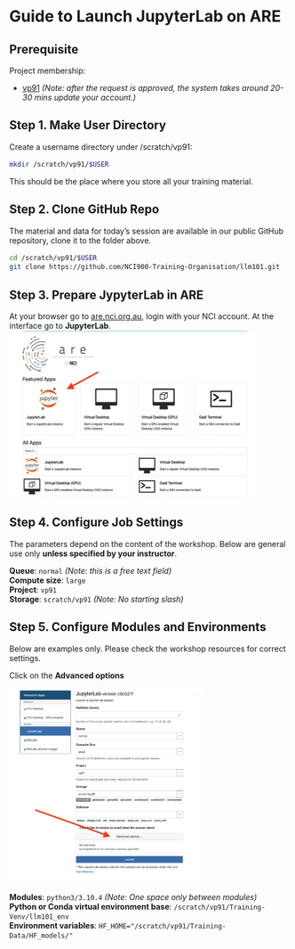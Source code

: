# Guide to Launch JupyterLab on ARE

## Prerequisite
Project membership:  
 - [vp91](https://my.nci.org.au/mancini/project/vp91/join) *(Note: after the request is approved, the system takes around 20-30 mins update your account.)* 

## Step 1. Make User Directory
Create a username directory under /scratch/vp91:  

```bash
mkdir /scratch/vp91/$USER
```

This should be the place where you store all your training material.

## Step 2.  Clone GitHub Repo
The material and data for today’s session are available in our public GitHub repository, clone it to the folder above.   
```bash 
cd /scratch/vp91/$USER    
git clone https://github.com/NCI900-Training-Organisation/llm101.git
```   
    

## Step 3.  Prepare JypyterLab in ARE
At your browser go to [are.nci.org.au](https://are.nci.org.au/), login with your NCI account. At the interface go to **JupyterLab**.    
<img src="img/ARE_click_jupyter.png" alt="ARE_click_jupyter.png" width="450" height="300">
 
## Step 4.  Configure Job Settings
The parameters depend on the content of the workshop. Below are general use only **unless specified by your instructor**.   

**Queue**: `normal` *(Note: this is a free text field)*  
**Compute size**:  `large`    
**Project**: `vp91`  
**Storage**: `scratch/vp91`     *(Note: No starting slash)*  

## Step 5.  Configure Modules and Environments
Below are examples only. Please check the workshop resources for correct settings.   

Click on the **Advanced options**   
  
<img src="img/ARE_click_advanced_options.png" alt="ARE_click_advanced_options.png" width="350" height="350">   

**Modules**: `python3/3.10.4`   *(Note: One space only between modules)*   
**Python or Conda virtual environment base**: 
`/scratch/vp91/Training-Venv/llm101_env`    
**Environment variables**: `HF_HOME="/scratch/vp91/Training-Data/HF_models/"`  



